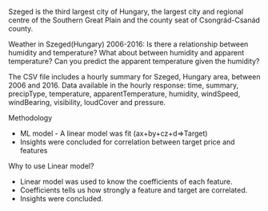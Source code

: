 Szeged is the third largest city of Hungary, the largest city and regional centre of the Southern Great Plain and the county seat of Csongrád-Csanád county.

Weather in Szeged(Hungary) 2006-2016: 
Is there a relationship between humidity and temperature? What about between humidity and apparent temperature? 
Can you predict the apparent temperature given the humidity?

The CSV file includes a hourly summary for Szeged, Hungary area, between 2006 and 2016.
Data available in the hourly response:
time, 
summary,
precipType,
temperature,
apparentTemperature,
humidity,
windSpeed,
windBearing,
visibility,
loudCover and 
pressure. 

Methodology
- ML model - A linear model was fit (ax+by+cz+d=>Target)
- Insights were concluded for correlation between target price and features

Why to use Linear model?
- Linear model was used to know the coefficients of each feature. 
- Coefficients tells us how strongly a feature and target are correlated.
- Insights were concluded. 



